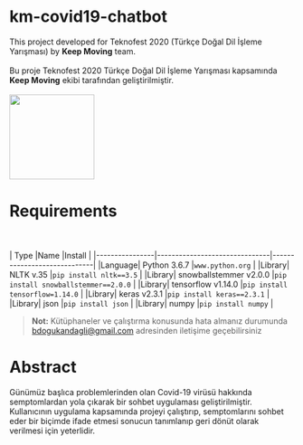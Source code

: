 # km-covid19-chatbot
This project developed for Teknofest 2020 (Türkçe Doğal Dil İşleme Yarışması) by **Keep Moving** team.
<br/><br/>
Bu proje Teknofest 2020 Türkçe Doğal Dil İşleme Yarışması kapsamında **Keep Moving** ekibi tarafından geliştirilmiştir.
<br/><br/>
<img src="https://i.ibb.co/MC2PDNd/KM-Logo.png" border="0" width="150px"></a><br />
# Requirements
<br/> <br/>
|    Type            |Name                          |Install                         |
|----------------|-------------------------------|-----------------------------|
|Language|    Python 3.6.7       |`www.python.org`      |
|Library|    NLTK v.35       |`pip install nltk==3.5`      |
|Library|    snowballstemmer v2.0.0       |`pip install snowballstemmer==2.0.0` |
|Library|    tensorflow v1.14.0       |`pip install tensorflow=1.14.0`      |
|Library|    keras v2.3.1       |`pip install keras==2.3.1`      |
|Library|    json       |`pip install json`      |
|Library|    numpy       |`pip install numpy`      |

> **Not:** Kütüphaneler ve çalıştırma konusunda hata almanız durumunda bdogukandagli@gmail.com adresinden iletişime geçebilirsiniz

  
# Abstract

Günümüz başlıca problemlerinden olan Covid-19 virüsü hakkında semptomlardan yola çıkarak bir sohbet uygulaması geliştirilmiştir. Kullanıcının uygulama kapsamında projeyi çalıştırıp, semptomlarını sohbet eder bir biçimde ifade etmesi sonucun tanımlanıp geri dönüt olarak verilmesi için yeterlidir.



